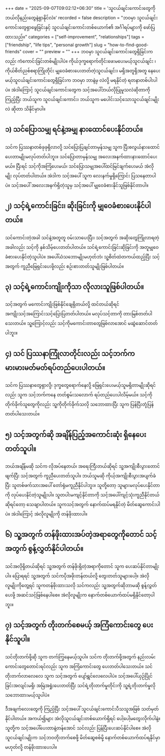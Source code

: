 +++
date = "2025-09-07T09:02:12+06:30"
title = 'သူငယ်ချင်းကောင်းတွေကို ဘယ်လိုနည်းတွေနဲ့ရှာနိုင်လဲ။'
recorded = false
description = "ဘဝမှာ သူငယ်ချင်းကောင်းတွေရှာဖွေခြင်းနှင့် သူငယ်ချင်းကောင်းတစ်ယောက်၏ အင်္ဂါရပ်များကို ဖော်ပြထားသည်။"
categories = ["self-improvement", "relationships"]
tags = ["friendship", "life tips", "personal growth"]
slug = "how-to-find-good-friends"
cover = ""
preview = ""
+++
ဘဝမှာ သူငယ်ချင်းကောင်းတွေရှိခြင်းကလည်း ကံကောင်းခြင်းတစ်မျိုးပါပဲ။ ကိုယ်ဒုက္ခရောက်တိုင်းဖေးမပေးမယ့်သူငယ်ချင်း ၊ ကိုယ်စိတ်ညစ်စရာကြုံတိုင်း မျှဝေခံစားပေးတတ်တဲ့သူငယ်ချင်း၊ မရှိအတူရှိအတူ နေပေးမယ့်သူငယ်ချင်းကောင်းတွေရှိခြင်းက ဘဝမှာ ဘာနဲ့မှ လဲလို့ မရနိုင်တဲ့ ရတနာတစ်ပါးပါပဲ။ အဲဒါကြောင့် သူငယ်ချင်းကောင်းတွေက သင့်အပေါ်ဘယ်လိုပြုမူသလဲဆိုတာကို ကြည့်ပြီး ဘယ်သူက သူငယ်ချင်းကောင်း၊ ဘယ်သူက မပေါင်းသင့်သောသူငယ်ချင်းမျိုးလဲ ဆိုတာ သိနိုင်မှာပါ။

## ၁) သင်ပြောသမျှ ရင်နဲ့အမျှ နားထောင်ပေးနိုင်တယ်။
သင်က ပြဿနာတစ်ခုခုရှိလာလို့ သင်ပြောပြချင်တာမှန်သမျှ သူက ပြီးစလွယ်နားထောင်ပေးတာမျိုးမလုပ်တတ်ပါဘူး။ သင်ပြောတာမှန်သမျှ အလေးအနက်ထားနားထောင်ပေးမယ်။ ပြီးရင် သင့်ကိုအကြံပေးမယ်၊ သင်ပြောသမျှအပေါ်ထင်မြင်ချက်ပေးမယ် အဲလိုမျိုး လုပ်တတ်ပါတယ်။ အဲဒါက သင့်အပေါ် သူက လေးနက်မှုရှိကြောင်း ပြသနေတာပါပဲ။ သင့်အပေါ် အလေးအနက်ရှိတဲ့သူမှ သင့်အပေါ် မျှဝေခံစားနိုင်သူဖြစ်နိုင်တာပါ။

## ၂) သင့်ရဲ့ကောင်းခြင်း၊ ဆိုးခြင်းကို မျှဝေခံစားပေးနိုင်ပါတယ်။
သင်ကောင်းတဲ့အခါ သင်နဲ့အတူတူ ဝမ်းသာပေးပြီး၊ သင့်အတွက် အဆိုးတွေကြုံလာရတဲ့အခါလည်း သင့်ကို နှစ်သိမ့်ပေးတတ်ပါတယ်။ သင်ရဲ့ကောင်းခြင်းဆိုခြင်းကို အတူမျှဝေခံစားပေးနိုင်တဲ့သူပါပဲ။ အပေါ်ယံသဘောမျိုးမဟုတ်ဘဲ၊ သူ့စိတ်ထဲတကယ်ထည့်ပြီး သင့်အတွက် ကူညီဖြေရှင်းပေးဖို့လည်း စဉ်းစားတတ်သူမျိုးဖြစ်ပါတယ်။

## ၃) သင့်ရဲ့ကောင်းကျိုးကိုသာ လိုလားသူဖြစ်ပါတယ်။
သင့်အတွက် မကောင်းကျိုးဖြစ်နိုင်ချေရှိတယ်လို့ ထင်တယ်ဆိုရင် အကျိုးသင့်အကြောင်းသင့်ပြောပြတတ်ပါတယ်။ မလုပ်သင့်တာကို တားမြစ်တတ်ပါသေးတယ်။ သူ့ကြောင့်လည်း သင့်ကိုမကောင်းတာတွေဖြစ်လာအောင် မဆွဲဆောင်တတ်ပါဘူး။

## ၄) သင် ပြဿနာကြုံလာတိုင်းလည်း သင့်ဘက်ကမားမားမတ်မတ်ရပ်တည်ပေးပါတယ်။
သင်က ပြဿနာတွေရှာလို့၊ ဒုက္ခတွေရောက်နေလို့ ဖြေရှင်းပေးမယ့်သူမရှိတာမျိုးဆိုရင်လည်း သူက သင့်ဘက်ကနေ တတ်စွမ်းသလောက် ရပ်တည်ပေးပါလိမ့်မယ်။ သင့်ကိုတိုက်ခိုက်သူတွေကိုလည်း သူ့ကိုတိုက်ခိုက်သလို သဘောထားပြီး သူက ပြန်ပြီးတုံ့ပြန်တတ်ပါသေးတယ်။

## ၅) သင့်အတွက်ဆို အချိန်ပြည့်အကောင်းဆုံး ရှိနေပေးတတ်သူပါ။
ဘယ်အချိန်မဆို သင်က လိုအပ်နေတယ်၊ အရေးကြီးတယ်ဆိုရင် သူ့အကျိုးစီးပွားတောင်ဖျက်ပြီး သင့်အတွက် ကူညီပေးတတ်သူပါ။ ဘယ်သူမဆို ကိုယ့်အကျိုးစီးပွားအပျက်ခံပြီး သူတစ်ဖက်သားအပေါ် တော်ရုံမကူညီနိုင်ပါဘူး။ သူတို့တော့ သူများမလုပ်ပေးနိုင်တာကို လုပ်ပေးနိုင်တဲ့သူမျိုးပါ။ သူတပါးမကျင့်နိုင်တာကို သင့်အပေါ်ကျင့်သုံးကူညီနိုင်တယ်ဆိုရင်တော့ သေချာပါတယ်။ သူကသင့်အတွက် နောက်ထပ်မရနိုင်တဲ့ မိတ်ဆွေကောင်းပါပဲ။ အဲဒါကြောင့် အဲလိုလူမျိုးကို တန်ဖိုးထားပါ။

## ၆) သူ့အတွက် တန်ဖိုးထားအပ်တဲ့အရာတွေကိုတောင် သင့်အတွက် စွန့်လွှတ်နိုင်ပါတယ်။
သင်အလိုရှိတယ်ဆိုရင် သူ့အတွက် တန်ဖိုးရှိတဲ့အရာကိုတောင် သူက ပေးဆပ်နိုင်တာမျိုးပါ။ ပြောရရင် သူ့အတွက် သင်ကပိုအဖိုးတန်တယ်လို့ တွေးတတ်သူများပေါ့။ အဲလိုလူမျိုးကိုတွေ့ရင် သူကတန်ဖိုးထားသလို သင်ကလည်း သူ့အတွက်ဆိုဘာမဆို စွန့်လွှတ်ပေးဖို့ အဆင်သင့်ဖြစ်နေပါစေ။ အဲလိုလူမျိုးက နောက်တစ်ယောက်ထပ်မရှိနိုင်တော့ပါဘူး။

## ၇) သင့်အတွက် တိုးတက်စေမယ့် အကြံကောင်းတွေ ပေးနိုင်သူပါ။
သင်တိုးတက်ဖို့ဆို သူက တက်ကြွနေမယ့်သူပါ။ သင်က တိုးတက်ဖို့အတွက် နည်းလမ်းကောင်းတွေတောင်းရင်လည်း သူက အကြံကောင်းတွေ ပေးတတ်ပါသေးတယ်။ သင်တိုးတက်လာလေလေ သူက သင့်အတွက် ပျော်ရွှင်လေလေပါပဲ။ သင့်အပေါ်ယှဉ်ပြိုင်ခြင်းအလျင်းမရှိ၊ အမြဲအရှုံးပေးတတ်ပြီး သင်ရဲ့တိုးတက်မှုတိုင်းကို သူ့ရဲ့တိုးတက်မှုလို သဘောထားမယ့်သူပါပဲ။

ဒီအချက်လေးတွေကို ကြည့်ပြီး သင့်အပေါ် သူငယ်ချင်းကောင်းပီသသူအဖြစ် သတ်မှတ်နိုင်ပါတယ်။ အကယ်၍များ အဲလိုသူငယ်ချင်းတစ်ယောက်ရှိရင် ပေါ့ပေါ့မတွေးလိုက်ပါနဲ့။ သူတို့က သင့်အပေါ်ပေးတာနဲ့တန်အောင် သင်လည်း ပြန်ပြီးပေးဆပ်နိုင်ပါစေ။ အဲလို သူငယ်ချင်းမျိုးက သင့်ဘဝတိုးတက်စေဖို့ မိတ်ဆွေစစ်မို့ နောက်တစ်ယောက်ထပ်ရနိုင်မှာ မဟုတ်လို့ တန်ဖိုးထားပေးပါ။